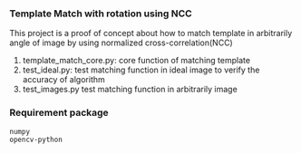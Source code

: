 ### Template Match with rotation using NCC
This project is a proof of concept about how to match template in arbitrarily angle of image by using normalized cross-correlation(NCC)
1. template_match_core.py: core function of matching template
2. test_ideal.py: test matching function in ideal image to verify the accuracy of algorithm
3. test_images.py test matching function in arbitrarily image


### Requirement package
```
numpy
opencv-python
```